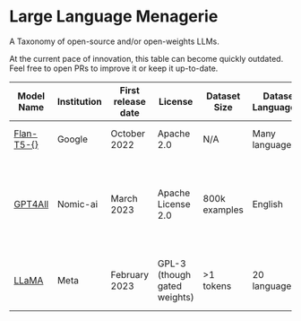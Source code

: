 # Large Language Menagerie

A Taxonomy of open-source and/or open-weights LLMs.

At the current pace of innovation, this table can become quickly outdated. Feel free to open PRs to improve it or keep it up-to-date.

| Model Name   | Institution | First release date | License | Dataset Size | Dataset Language(s)  | Model Size | Base Model | Training Resources | Comments |
|--------------|-------------|--------------------|---------|--------------|----------------------|------------|--------------|--------------------|----------|
| [Flan-T5-{}](https://huggingface.co/google/flan-t5-xl) | Google    | October 2022  | Apache 2.0 | N/A   | Many languages | 80M-11B | T5 |     |   Instruction fine-tuned T5 models |
| [GPT4All](https://github.com/nomic-ai/gpt4all)          | Nomic-ai | March 2023      | Apache License 2.0 | 800k examples | English | 11B Params | GPT-J | N/A    | A finetuned GPT-J model on assistant style interaction data|
| [LLaMA](https://github.com/facebookresearch/llama)          | Meta | February 2023      | GPL-3 (though gated weights) | >1 tokens | 20 languages | 7B, 13B, 33B, and 65B  | N/A | N/A    | First highly performant "small" LLM |

